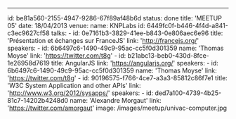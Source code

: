 ---
id: be81a560-2155-4947-9286-67f89af48b6d
status: done
title: 'MEETUP 05'
date: 18/04/2013
venue:
    name: KNPLabs
    id: 6449fc0f-b446-4f4d-a841-c3ec9627cf58
talks:
    -
        id: 0e7161b3-3829-41ee-b843-0e806aec6e96
        title: 'Présentation et échanges sur FranceJS'
        link: 'http://francejs.org/'
        speakers:
            -
                id: 6b6497c6-1490-49c9-95ac-cc5f0d301359
                name: 'Thomas Moyse'
                link: 'https://twitter.com/t8g'
    -
        id: b21abc13-beb0-430d-8fce-1e26958d7619
        title: AngularJS
        link: 'https://angularjs.org/'
        speakers:
            -
                id: 6b6497c6-1490-49c9-95ac-cc5f0d301359
                name: 'Thomas Moyse'
                link: 'https://twitter.com/t8g'
    -
        id: 90196575-f766-4ce7-a3a3-85812c86f7e1
        title: 'W3C System Application and other APIs'
        link: 'http://www.w3.org/2012/sysapps/'
        speakers:
            -
                id: ded7a100-4739-4b25-81c7-14202b4248d0
                name: 'Alexandre Morgaut'
                link: 'https://twitter.com/amorgaut'
image: /images/meetup/univac-computer.jpg
